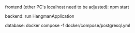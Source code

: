 frontend (other PC's localhost need to be adjusted):
npm start 

backend:
run HangmanApplication

database:
docker compose -f docker/compose/postgresql.yml